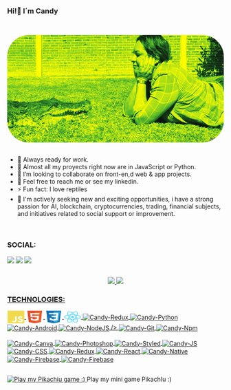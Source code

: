 ### Hi!👋  I´m Candy
##
<br>
<div>
<img align="center" alt="Candy-pic" height="250" style="border-radius:50px;" src="./kalah.jpg">
</div>
<br>

- 🔭 Always ready for work.
- 🌱 Almost all my proyects right now are in JavaScript or Python.
- 👯 I’m looking to collaborate on front-en,d web & app projects. 
- 💬 Feel free to reach me or see my linkedin.
- ⚡ Fun fact:  I love reptiles
- 🤔 I'm actively seeking new and exciting opportunities, i have a strong passion for AI, blockchain, cryptocurrencies, trading, financial subjects, and initiatives related to social support or improvement.
</br>

  ### SOCIAL:
  
<div> 
 	<a href="https://github.com/CandyGZ" target="_blank"><img src="https://img.shields.io/badge/GitHub-100000?style=for-the-badge&logo=github&logoColor=white" target="_blank"></a> 
  <a href = "mailto:candygz@gmail.com"><img src="https://img.shields.io/badge/-Gmail-%23333?style=for-the-badge&logo=gmail&logoColor=red" target="_blank"></a>
  <a href="https://www.linkedin.com/in/candygz/" target="_blank"><img src="https://img.shields.io/badge/-LinkedIn-%230077B5?style=for-the-badge&logo=linkedin&logoColor=white" target="_blank"></a>  
</div>

  ##
  
<div align="center">
  <a href="https://www.github.com/CandyGZ">
  <img height="130em" src="https://github-readme-stats.vercel.app/api?username=CandyGZ&show_icons=true&theme=gruvbox&include_all_commits=true"/>
  <img height="130em" src="https://github-readme-stats.vercel.app/api/top-langs/?username=CandyGZ&layout=compact&langs_count=7&theme=gruvbox"/>
</div>

  ### TECHNOLOGIES:
<div style="display: inline_block">
  <img align="center" alt="Candy-Js" height="30" width="40" src="https://raw.githubusercontent.com/devicons/devicon/master/icons/javascript/javascript-plain.svg">
   <img align="center" alt="Candy-HTML" height="30" width="40" src="https://raw.githubusercontent.com/devicons/devicon/master/icons/html5/html5-original.svg">
  <img align="center" alt="Candy-CSS" height="30" width="40" src="https://raw.githubusercontent.com/devicons/devicon/master/icons/css3/css3-original.svg">
  <img align="center" alt="Candy-React" height="30" width="40" src="https://raw.githubusercontent.com/devicons/devicon/master/icons/react/react-original.svg">
  <img  align="center" alt="Candy-Redux" height="30" width="40" src="https://cdn.jsdelivr.net/gh/devicons/devicon/icons/redux/redux-original.svg" />
  <img align="center" alt="Candy-Python" height="30" width="40" src="https://cdn.jsdelivr.net/gh/devicons/devicon/icons/python/python-original-wordmark.svg">
  <img align="center" alt="Candy-Android" height="30" width="40" src="https://cdn.jsdelivr.net/gh/devicons/devicon/icons/android/android-plain-wordmark.svg">
  <img align="center" alt="Candy-NodeJS" height="30" width="40" src="https://cdn.jsdelivr.net/gh/devicons/devicon/icons/nodejs/nodejs-original.svg" />
   />
  <img align="center" alt="Candy-Git" height="30" width="40" src="https://cdn.jsdelivr.net/gh/devicons/devicon/icons/git/git-original-wordmark.svg" />
  <img align="center" alt="Candy-Npm" height="30" width="40" src="https://cdn.jsdelivr.net/gh/devicons/devicon/icons/npm/npm-original-wordmark.svg" />
</div>
  <br>
  <!-- https://dev.to/envoy_/150-badges-for-github-pnk -->
  <div style="display: inline_block">
    <img align="center" alt="Candy-Canva" height="30" src="https://img.shields.io/badge/Canva-%2300C4CC.svg?&style=for-the-badge&logo=Canva&logoColor=white">
    <img align="center" alt="Candy-Photoshop" height="30"  src="https://aleen42.github.io/badges/src/photoshop.svg">
    <img align="center" alt="Candy-Styled" height="30" src="https://img.shields.io/badge/styled--components-DB7093?style=for-the-badge&logo=styled-components&logoColor=white">
    <img align="center" alt="Candy-JS" height="30" src="https://img.shields.io/badge/JavaScript-F7DF1E?style=for-the-badge&logo=javascript&logoColor=black">
    <img align="center" alt="Candy-CSS" height="30" src="https://img.shields.io/badge/CSS-239120?&style=for-the-badge&logo=css3&logoColor=white">
     <img align="center" alt="Candy-Redux" height="30" src="https://img.shields.io/badge/Redux-593D88?style=for-the-badge&logo=redux&logoColor=white">
    <img align="center" alt="Candy-React" height="30" src="https://img.shields.io/badge/React-20232A?style=for-the-badge&logo=react&logoColor=61DAFB">
    <img align="center" alt="Candy-Native" height="30" src="https://img.shields.io/badge/React_Native-20232A?style=for-the-badge&logo=react&logoColor=61DAFB"> 
     <img align="center" alt="Candy-Firebase" height="30" src="https://img.shields.io/badge/Google_Cloud-4285F4?style=for-the-badge&logo=google-cloud&logoColor=white">
      <img align="center" alt="Candy-Firebase" height="30" src="https://img.shields.io/badge/Google_Cloud-4285F4?style=for-the-badge&logo=google-cloud&logoColor=white](https://img.shields.io/badge/Jira-0052CC?style=for-the-badge&logo=Jira&logoColor=white)">
    
    
  </div>
  
  ##
  
<a href="https://editor.p5js.org/candygz/full/5yjYKvOM0">
  <img src="https://cdn0.iconfinder.com/data/icons/pokemon-go-vol-2/135/_pikachu-512.png" alt="Play my Pikachiu game :)" width="10%" height="10%">
</a>
Play my mini game PikachIu :)
